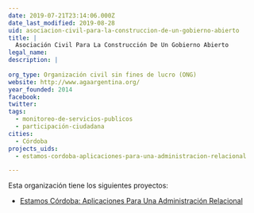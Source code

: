 ```yaml
---
date: 2019-07-21T23:14:06.000Z
date_last_modified: 2019-08-28
uid: asociacion-civil-para-la-construccion-de-un-gobierno-abierto
title: |
  Asociación Civil Para La Construcción De Un Gobierno Abierto
legal_name: 
description: |
  
org_type: Organización civil sin fines de lucro (ONG)
website: http://www.agaargentina.org/
year_founded: 2014
facebook: 
twitter: 
tags:
  - monitoreo-de-servicios-publicos
  - participación-ciudadana
cities: 
  - Córdoba
projects_uids:
  - estamos-cordoba-aplicaciones-para-una-administracion-relacional

---
```


Esta organización tiene los siguientes proyectos:

- [Estamos Córdoba: Aplicaciones Para Una Administración Relacional](/proyectos/estamos-cordoba-aplicaciones-para-una-administracion-relacional)
